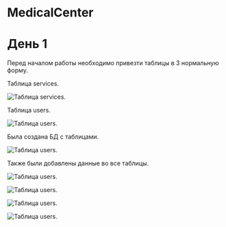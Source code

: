 # MedicalCenter

# День 1
Перед началом работы необходимо привезти таблицы в 3 нормальную форму.

Таблица services.

![Таблица services.](https://sun9-62.userapi.com/impg/RPZFpkCz5JA3keG15NUiahi8gUvWWXRqR-JqYg/Y-DZgYlOCPU.jpg?size=518x563&quality=96&sign=d2bdc19ab8db89d56a559225aa1d3626&type=album)

Таблица users.

![Таблица users.](https://sun9-40.userapi.com/impg/37XGzlI2kcHwj4qsgo2aq20pS3Mz2ICBpLVafQ/Tgaghh2Bt34.jpg?size=1212x539&quality=96&sign=e6a6099de5bc75116a16dc0e46913380&type=album)

Была создана БД с таблицами.

![Таблица users.](https://sun9-71.userapi.com/impg/WXMXMl8TgomW0T4gget5DAdeGOZwMFyIuaWz2w/kfgzyA9RF5o.jpg?size=802x450&quality=96&sign=9d12a0832bf509fed518268344840c27&type=album)

Также были добавлены данные во все таблицы.

 ![Таблица users.](https://sun9-21.userapi.com/impg/i8f9rLyhgK4wwtMdwTreymc9ZGLkMB5AlxRAmQ/WuiUnQWufzc.jpg?size=645x239&quality=96&sign=986586e7f8697dc2e4a1e9a0bd9c3f24&type=album)

![Таблица users.](https://sun9-79.userapi.com/impg/s0do7Gs_a4KFTn_1nFhYLiQSVZcm447_KN9KXw/dMjoHEadr3M.jpg?size=841x105&quality=96&sign=3f6b41a81ffd296ebd326e568a7b1052&type=album)

![Таблица users.](https://sun9-6.userapi.com/impg/RLva6YMCplKV2A9B5x3UC-7XYVQi3Nt94gL-9g/me6r3DWDJjk.jpg?size=473x394&quality=96&sign=ff0a4d5b3d3c9c015682e2ae84fe0a32&type=album)

![Таблица users.](https://sun9-80.userapi.com/impg/XKFOcgP2Z7GHn3Lsep4Z_dEOW1HX4DdWAkoDEA/N-upmrQTjnI.jpg?size=599x87&quality=96&sign=5a135da7e5411a8c4714dac54dfb97b9&type=album)
